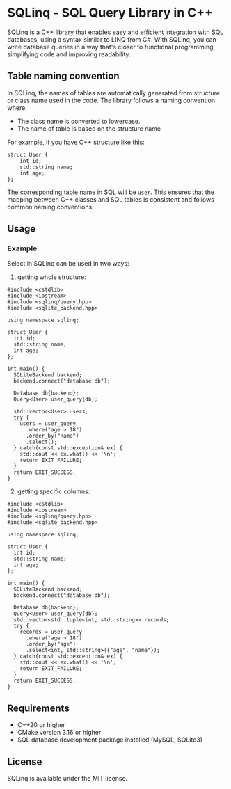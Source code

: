 # SQLinq - SQL Query Library in C++

SQLinq is a C++ library that enables easy and efficient integration with SQL databases, using a syntax similar to LINQ from C#. With SQLinq, you can write database queries in a way that's closer to functional programming, simplifying code and improving readability.

## Table naming convention
In SQLinq, the names of tables are automatically generated from structure or class name used in the code. The library follows a naming convention where:
* The class name is converted to lowercase.
* The name of table is based on the structure name

For example, if you have C++ structure like this:
```
struct User {
	int id;
	std::string name;
	int age;
};
```
The corresponding table name in SQL will be `user`.
This ensures that the mapping between C++ classes and SQL tables is consistent and follows common naming conventions.

## Usage

### Example
Select in SQLinq can be used in two ways:
1) getting whole structure:
```
#include <cstdlib>
#include <iostream>
#include <sqlinq/query.hpp>
#include <sqlite_backend.hpp>

using namespace sqlinq;

struct User {
  int id;
  std::string name;
  int age;
};

int main() {
  SQLiteBackend backend;
  backend.connect("database.db");

  Database db{backend};
  Query<User> user_query{db};

  std::vector<User> users;
  try {
    users = user_query
      .where("age > 18")
      .order_by("name")
      .select();
  } catch(const std::exception& ex) {
    std::cout << ex.what() << '\n';
    return EXIT_FAILURE;
  }
  return EXIT_SUCCESS;
}
```
2) getting specific columns:
```
#include <cstdlib>
#include <iostream>
#include <sqlinq/query.hpp>
#include <sqlite_backend.hpp>

using namespace sqlinq;

struct User {
  int id;
  std::string name;
  int age;
};

int main() {
  SQLiteBackend backend;
  backend.connect("database.db");

  Database db{backend};
  Query<User> user_query{db};
  std::vector<std::tuple<int, std::string>> records;
  try {
    records = user_query
      .where("age > 18")
      .order_by("age")
      .select<int, std::string>({"age", "name"});
  } catch(const std::exception& ex) {
    std::cout << ex.what() << '\n';
    return EXIT_FAILURE;
  }
  return EXIT_SUCCESS;
}
```

## Requirements
* C++20 or higher
* CMake version 3.16 or higher
* SQL database development package installed (MySQL, SQLite3)

## License
SQLinq is available under the MIT license.

